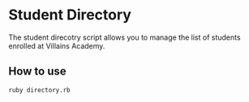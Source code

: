 # Student Directory #

The student direcotry script allows you to manage the list of students enrolled at Villains Academy.

## How to use ##

```shell
ruby directory.rb
```
